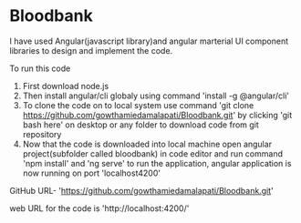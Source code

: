 # Bloodbank
 I have used Angular(javascript library)and angular marterial UI component libraries to design and implement the code.
 
 To run this code
 1. First download node.js
 2. Then install angular/cli globaly using command 'install -g @angular/cli'
 5. To clone the code on to local system  use command 'git clone https://github.com/gowthamiedamalapati/Bloodbank.git' by clicking 'git bash here' on desktop or any folder to download code from git repository
 5. Now that the code is downloaded into local machine open angular project(subfolder called bloodbank) in code editor and run command 'npm install' and 'ng serve' to run the application, angular application is now running on port 'localhost4200'
 
 GitHub URL- 'https://github.com/gowthamiedamalapati/Bloodbank.git'

 web URL for the code is 'http://localhost:4200/'
